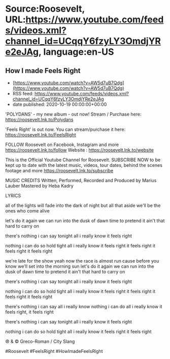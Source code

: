 # Source:Roosevelt, URL:https://www.youtube.com/feeds/videos.xml?channel_id=UCqqY6fzyLY3OmdjYRe2eJAg, language:en-US

## How I made Feels Right
 - [https://www.youtube.com/watch?v=AW5d7uB7Qdg](https://www.youtube.com/watch?v=AW5d7uB7Qdg)
 - RSS feed: https://www.youtube.com/feeds/videos.xml?channel_id=UCqqY6fzyLY3OmdjYRe2eJAg
 - date published: 2020-10-19 00:00:00+00:00

'POLYDANS' - my new album - out now! Stream / Purchase here: https://roosevelt.lnk.to/Polydans

'Feels Right' is out now. You can stream/purchase it here: https://roosevelt.lnk.to/FeelsRight

FOLLOW Roosevelt on Facebook, Instagram and more https://roosevelt.lnk.to/follow
Website : https://roosevelt.lnk.to/website 

This is the Official Youtube Channel for Roosevelt. 
SUBSCRIBE NOW to be kept up to date with the latest music, videos, tour dates, behind the scenes footage and more https://roosevelt.lnk.to/subscribe

MUSIC CREDITS
Written, Performed, Recorded and Produced by Marius Lauber 
Mastered by Heba Kadry 

LYRICS

all of the lights
will fade into the dark of night
but all that aside
we'll be the ones who come alive

let's do it again
we can run into the dusk of dawn
time to pretend
it ain't that hard to carry on

there's nothing i can say
tonight
all i really know
it feels right

nothing i can do
so hold tight
all i really know
it feels right
it feels right
it feels right
it feels right

we're late for the show
yeah now the race is almost run
cause before you know
we'll set into the morning sun
let's do it again
we can run into the dusk of dawn
time to pretend
it ain't that hard to carry on

there's nothing i can say
tonight
all i really know
it feels right

nothing i can do
so hold tight
all i really know
it feels right
it feels right
it feels right
it feels right

there's nothing i can say
all i really know
nothing i can do
all i really know
it feels right, it feels right

there's nothing i can say
tonight
all i really know
it feels right

nothing i can do
so hold tight
all i really know
it feels right
it feels right

℗ & © Greco-Roman / City Slang             

#Roosevelt #FeelsRight #HowImadeFeelsRight

